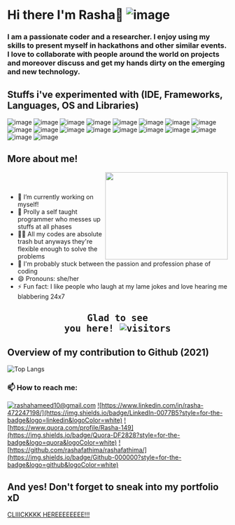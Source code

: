 # Hi there I'm Rasha👋 ![image](https://img.shields.io/badge/rasha-%3Ctryin--to--figure--out--my--codes%2F%3E-red)

### I am a passionate coder and a researcher. I enjoy using my skills to present myself in hackathons and other similar events. I love to collaborate with people around the world on projects and moreover discuss and get my hands dirty on the emerging and new technology.


## Stuffs i've experimented with (IDE, Frameworks, Languages, OS and Libraries)

![image](https://img.shields.io/badge/Angular-DD0031?style=for-the-badge&logo=angular&logoColor=white)
![image](https://img.shields.io/badge/Python-3776AB?style=for-the-badge&logo=python&logoColor=white)
![image](https://img.shields.io/badge/HTML5-E34F26?style=for-the-badge&logo=html5&logoColor=white)
![image](https://img.shields.io/badge/CSS3-1572B6?style=for-the-badge&logo=css3&logoColor=white)
![image](https://img.shields.io/badge/JavaScript-323330?style=for-the-badge&logo=javascript&logoColor=F7DF1E)
![image](https://img.shields.io/badge/PHP-777BB4?style=for-the-badge&logo=php&logoColor=white)
![image](https://img.shields.io/badge/C-00599C?style=for-the-badge&logo=c&logoColor=white)
![image](https://img.shields.io/badge/C%2B%2B-00599C?style=for-the-badge&logo=c%2B%2B&logoColor=white)
![image](https://img.shields.io/badge/Java-ED8B00?style=for-the-badge&logo=java&logoColor=white)
![image](https://img.shields.io/badge/Jupyter-F37626.svg?&style=for-the-badge&logo=Jupyter&logoColor=white)
![image](https://img.shields.io/badge/MySQL-005C84?style=for-the-badge&logo=mysql&logoColor=white)
![image](https://img.shields.io/badge/Xampp-F37623?style=for-the-badge&logo=xampp&logoColor=white)
![image](https://img.shields.io/badge/Atom-66595C?style=for-the-badge&logo=Atom&logoColor=white)
![image](https://img.shields.io/badge/Spyder%20Ide-FF0000?style=for-the-badge&logo=spyder%20ide&logoColor=white)
![image](https://img.shields.io/badge/GitHub-100000?style=for-the-badge&logo=github&logoColor=white)
![image](https://img.shields.io/badge/Windows-0078D6?style=for-the-badge&logo=windows&logoColor=white)
![image](https://img.shields.io/badge/Laravel-FF2D20?style=for-the-badge&logo=laravel&logoColor=white)
![image](https://img.shields.io/badge/IntelliJ_IDEA-000000.svg?style=for-the-badge&logo=intellij-idea&logoColor=white)

## More about me!

<img src="https://i.pinimg.com/originals/f0/f0/d9/f0f0d932d6e39c7af5aa305cbd8da735.gif" height="200" width = "280" align="right">
<br>
<br>

- 🔭 I’m currently working on myself!
- 🌱 Prolly a self taught programmer who messes up stuffs at all phases
- 🤷‍♂️ All my codes are absolute trash but anyways they're flexible enough to solve the problems 
- 💬 I'm probably stuck between the passion and profession phase of coding
- 😄 Pronouns: she/her
- ⚡ Fun fact: I like people who laugh at my lame jokes and love hearing me blabbering 24x7

## <pre align = "center">Glad to see you here! ![visitors](https://visitor-badge.glitch.me/badge?page_id=${rashafathima})</pre>

## Overview of my contribution to Github (2021)

<!--
![Overall Stats](https://github-readme-stats.vercel.app/api?username=rashafathima&count_private=true&show_icons=true&&hide=stars)
<br> 
-->

![Top Langs](https://github-readme-stats.vercel.app/api/top-langs/?username=rashafathima&layout=compact)
<br>

<!--
![Streaks](https://github-readme-streak-stats.herokuapp.com/?user=rashafathima)
-->


### 📫 How to reach me: 

<a href="mailto:rashahameed10@gmail.com">![rashahameed10@gmail.com](https://img.shields.io/badge/Gmail-D14836?style=for-the-badge&logo=gmail&logoColor=white)</a>
<a href="https://www.linkedin.com/in/rasha-472247198/">![https://www.linkedin.com/in/rasha-472247198/](https://img.shields.io/badge/LinkedIn-0077B5?style=for-the-badge&logo=linkedin&logoColor=white)</a>
<a href="https://www.quora.com/profile/Rasha-149">![https://www.quora.com/profile/Rasha-149](https://img.shields.io/badge/Quora-DF2828?style=for-the-badge&logo=quora&logoColor=white)</a>
<a href="https://github.com/rashafathima/rashafathima/">![https://github.com/rashafathima/rashafathima/](https://img.shields.io/badge/Github-000000?style=for-the-badge&logo=github&logoColor=white)</a>


## And yes! Don't forget to sneak into my portfolio xD

<a href ="https://rashafathima.github.io/Portfolio-Version-2.0/">CLIIICKKKK HEREEEEEEEE!!!</a>


  



